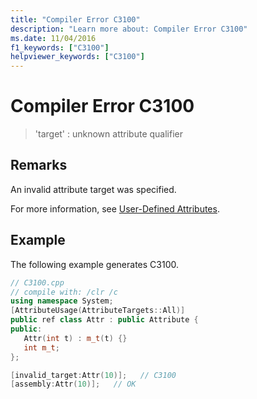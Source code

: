 ```yaml
---
title: "Compiler Error C3100"
description: "Learn more about: Compiler Error C3100"
ms.date: 11/04/2016
f1_keywords: ["C3100"]
helpviewer_keywords: ["C3100"]
---
```

# Compiler Error C3100

> 'target' : unknown attribute qualifier

## Remarks

An invalid attribute target was specified.

For more information, see [User-Defined Attributes](../../extensions/user-defined-attributes-cpp-component-extensions.md).

## Example

The following example generates C3100.

```cpp
// C3100.cpp
// compile with: /clr /c
using namespace System;
[AttributeUsage(AttributeTargets::All)]
public ref class Attr : public Attribute {
public:
   Attr(int t) : m_t(t) {}
   int m_t;
};

[invalid_target:Attr(10)];   // C3100
[assembly:Attr(10)];   // OK
```
